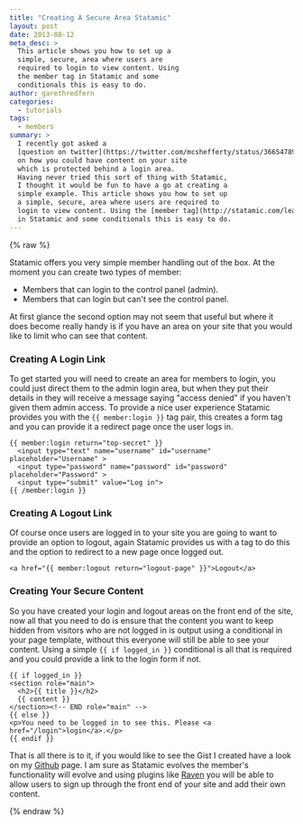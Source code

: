 ```yaml
---
title: "Creating A Secure Area Statamic"
layout: post
date: 2013-08-12
meta_desc: >
  This article shows you how to set up a
  simple, secure, area where users are
  required to login to view content. Using
  the member tag in Statamic and some
  conditionals this is easy to do.
author: garethredfern
categories:
  - tutorials
tags:
  - members
summary: >
  I recently got asked a
  [question on twitter](https://twitter.com/mcshefferty/status/366547890258182144)
  on how you could have content on your site
  which is protected behind a login area.
  Having never tried this sort of thing with Statamic,
  I thought it would be fun to have a go at creating a
  simple example. This article shows you how to set up
  a simple, secure, area where users are required to
  login to view content. Using the [member tag](http://statamic.com/learn/documentation/tags/member)
  in Statamic and some conditionals this is easy to do.
---
```


{% raw %}

Statamic offers you very simple member handling out of the box. At the moment you can create two types of member:

- Members that can login to the control panel (admin).
- Members that can login but can't see the control panel.

At first glance the second option may not seem that useful but where it does become really handy is if you have an area on your site that you would like to limit who can see that content.

### Creating A Login Link
To get started you will need to create an area for members to login, you could just direct them to the admin login area, but when they put their details in they will receive a message saying "access denied" if you haven't given them admin access. To provide a nice user experience Statamic provides you with the  `{{ member:login }}` tag pair, this creates a form tag and you can provide it a redirect page once the user logs in.

~~~twig
{{ member:login return="top-secret" }}
  <input type="text" name="username" id="username" placeholder="Username" >
  <input type="password" name="password" id="password" placeholder="Password" >
  <input type="submit" value="Log in">
{{ /member:login }}
~~~

### Creating A Logout Link
Of course once users are logged in to your site you are going to want to provide an option to logout, again Statamic provides us with a tag to do this and the option to redirect to a new page once logged out.

~~~twig
<a href="{{ member:logout return="logout-page" }}">Logout</a>
~~~

### Creating Your Secure Content
So you have created your login and logout areas on the front end of the site, now all that you need to do is ensure that the content you want to keep hidden from visitors who are not logged in is output using a conditional in your page template, without this everyone will still be able to see your content. Using a simple `{{ if logged_in }}` conditional is all that is required and you could provide a link to the login form if not.

~~~twig
{{ if logged_in }}
<section role="main">
  <h2>{{ title }}</h2>
  {{ content }}
</section><!-- END role="main" -->
{{ else }}
<p>You need to be logged in to see this. Please <a href="/login">login</a>.</p>
{{ endif }}
~~~

That is all there is to it, if you would like to see the Gist I created have a look on my [Github](https://gist.github.com/garethredfern/6205325) page. I am sure as Statamic evolves the member's functionality will evolve and using plugins like [Raven](http://statamic.com/add-ons/raven) you will be able to allow users to sign up through the front end of your site and add their own content.

{% endraw %}
